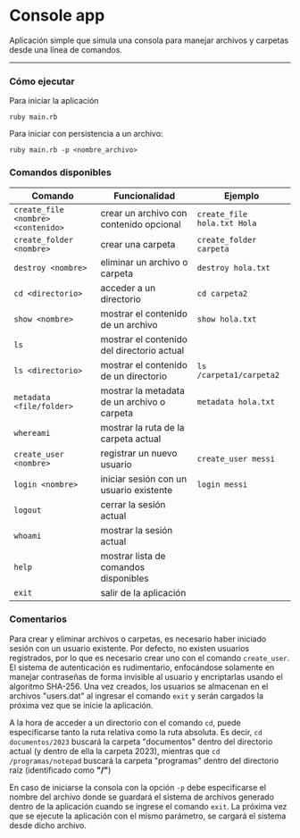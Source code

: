 # Console app

Aplicación simple que simula una consola para manejar archivos y carpetas desde una línea de comandos.

---

### Cómo ejecutar

Para iniciar la aplicación 

`ruby main.rb`

Para iniciar con persistencia a un archivo:

`ruby main.rb -p <nombre_archivo>`

### Comandos disponibles

Comando | Funcionalidad | Ejemplo
--- | --- | ---
`create_file <nombre> <contenido>` | crear un archivo con contenido opcional |  `create_file hola.txt Hola`
`create_folder <nombre> `         | crear una carpeta |  `create_folder carpeta`
`destroy <nombre>`              | eliminar un archivo o carpeta | `destroy hola.txt`
`cd <directorio>`                     | acceder a un directorio |   `cd carpeta2`
`show <nombre>`                 | mostrar el contenido de un archivo  |   `show hola.txt`
`ls`                             | mostrar el contenido del directorio actual |   
`ls <directorio>`               | mostrar el contenido de un directorio | `ls /carpeta1/carpeta2`
`metadata <file/folder>`          | mostrar la metadata de un archivo o carpeta |   `metadata hola.txt`
`whereami`                        | mostrar la ruta de la carpeta actual    |   
`create_user <nombre>`      | registrar un nuevo usuario | `create_user messi`
`login <nombre>`          | iniciar sesión con un usuario existente | `login messi`
`logout`                  | cerrar la sesión actual |
`whoami`                  | mostrar la sesión actual | 
`help`                            | mostrar lista de comandos disponibles   |
`exit`                            | salir de la aplicación |


### Comentarios

Para crear y eliminar archivos o carpetas, es necesario haber iniciado sesión con un usuario existente.
Por defecto, no existen usuarios registrados, por lo que es necesario crear uno con el comando `create_user`. El sistema de autenticación es rudimentario, enfocándose solamente en manejar contraseñas de forma invisible al usuario y encriptarlas usando el algoritmo SHA-256. 
Una vez creados, los usuarios se almacenan en el archivos "users.dat" al ingresar el comando `exit` y serán cargados la próxima vez que se inicie la aplicación.

A la hora de acceder a un directorio con el comando `cd`, puede especificarse tanto la ruta relativa como la ruta absoluta. Es decir, `cd documentos/2023` buscará la carpeta "documentos" dentro del directorio actual (y dentro de ella la carpeta 2023), mientras que `cd /programas/notepad` buscará la carpeta "programas" dentro del directorio raíz (identificado como **"/"**)

En caso de iniciarse la consola con la opción `-p` debe especificarse el nombre del archivo donde se guardará el sistema de archivos generado dentro de la aplicación cuando se ingrese el comando `exit`. La próxima vez que se ejecute la aplicación con el mismo parámetro, se cargará el sistema desde dicho archivo.
